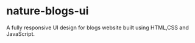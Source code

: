 # nature-blogs-ui

A fully responsive UI design for blogs website built using HTML,CSS and JavaScript.
